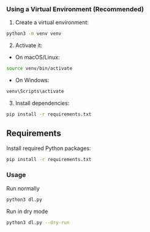 ### Using a Virtual Environment (Recommended)
1. Create a virtual environment:

```bash
python3 -m venv venv
```

2. Activate it:
- On macOS/Linux:
```bash
source venv/bin/activate
```
- On Windows:
```bash
venv\Scripts\activate
```

3. Install dependencies:
```bash
pip install -r requirements.txt
```

## Requirements
Install required Python packages:

```bash
pip install -r requirements.txt
```

### Usage

Run normally
```bash
python3 dl.py
```

Run in dry mode
```bash
python3 dl.py --dry-run
```

